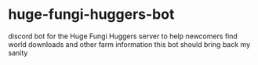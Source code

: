 # huge-fungi-huggers-bot
discord bot for the Huge Fungi Huggers server to help newcomers find world downloads and other farm information
this bot should bring back my sanity
